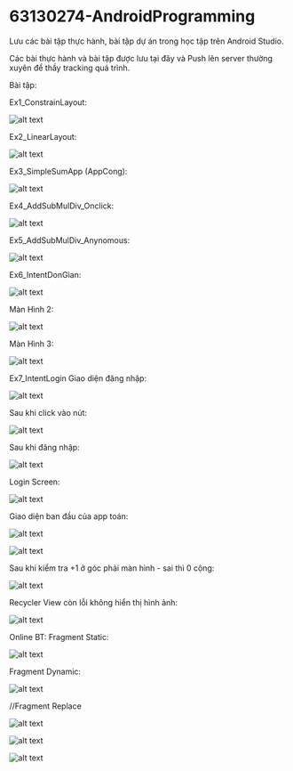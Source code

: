 # 63130274-AndroidProgramming
Lưu các bài tập thực hành, bài tập dự án trong học tập trên Android Studio.

Các bài thực hành và bài tập được lưu tại đây và Push lên server thường xuyên để thầy tracking quá trình.

Bài tập:

Ex1_ConstrainLayout:

![alt text](image-3.png)

Ex2_LinearLayout:

![alt text](image-4.png)

Ex3_SimpleSumApp (AppCong):

![alt text](image-5.png)

Ex4_AddSubMulDiv_Onclick:

![alt text](image-6.png)

Ex5_AddSubMulDiv_Anynomous:

![alt text](image-7.png)

Ex6_IntentDonGian:

![alt text](image-8.png)

Màn Hình 2:

![alt text](image-9.png)

Màn Hình 3:

![alt text](image-10.png)


Ex7_IntentLogin
Giao diện đăng nhập:


![alt text](image.png)

Sau khi click vào nút:


![alt text](image-1.png)

Sau khi đăng nhập:

![alt text](image-2.png)


Login Screen:

![alt text](image-11.png)

Giao diện ban đầu của app toán:

![alt text](image-12.png)

![alt text](image-13.png)

Sau khi kiểm tra +1 ở góc phải màn hình - sai thì 0 cộng:

![alt text](image-14.png)

Recycler View còn lỗi không hiển thị hình ảnh:

![alt text](image-15.png)

Online BT:
 Fragment Static: 

![alt text](image-16.png)

Fragment Dynamic:

![alt text](image-17.png)

//Fragment Replace

![alt text](image-18.png)

![alt text](image-19.png)

![alt text](image-20.png)